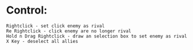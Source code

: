 # Control:
	Rightclick - set click enemy as rival
	Re Rightclick - click enemy are no longer rival
	Hold n Drag Rightclick - draw an selection box to set enemy as rival
	X Key - deselect all allies